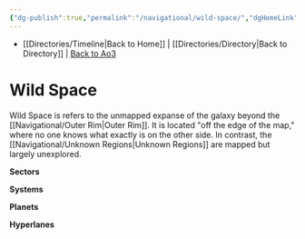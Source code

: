 ```yaml
---
{"dg-publish":true,"permalink":"/navigational/wild-space/","dgHomeLink":false}
---
```


- [[Directories/Timeline\|Back to Home]] | [[Directories/Directory\|Back to Directory]] | [Back to Ao3](https://archiveofourown.org/works/19334440/chapters/45992584)

# Wild Space
Wild Space is refers to the unmapped expanse of the galaxy beyond the [[Navigational/Outer Rim\|Outer Rim]]. It is located "off the edge of the map," where no one knows what exactly is on the other side. In contrast, the [[Navigational/Unknown Regions\|Unknown Regions]] are mapped but largely unexplored. 

**Sectors**

**Systems**

**Planets**

**Hyperlanes**
